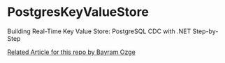 # PostgresKeyValueStore
Building Real-Time Key Value Store: PostgreSQL CDC with .NET Step-by-Step

[Related Article for this repo by Bayram Ozge](https://bayramozge.medium.com/building-real-time-key-value-store-postgresql-cdc-with-net-step-by-step-9cd74baa1cf4 "Building Real-Time Key Value Store: PostgreSQL CDC with .NET Step-by-Step")
